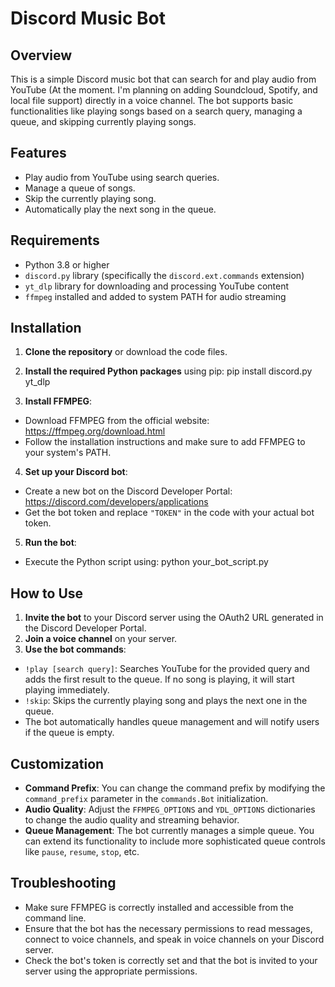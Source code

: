 Discord Music Bot
=================

Overview
--------
This is a simple Discord music bot that can search for and play audio from YouTube (At the moment. I'm planning on adding Soundcloud, Spotify, and local file support) directly in a voice channel. The bot supports basic functionalities like playing songs based on a search query, managing a queue, and skipping currently playing songs.

Features
--------
- Play audio from YouTube using search queries.
- Manage a queue of songs.
- Skip the currently playing song.
- Automatically play the next song in the queue.

Requirements
------------
- Python 3.8 or higher
- `discord.py` library (specifically the `discord.ext.commands` extension)
- `yt_dlp` library for downloading and processing YouTube content
- `ffmpeg` installed and added to system PATH for audio streaming

Installation
------------
1. **Clone the repository** or download the code files.

2. **Install the required Python packages** using pip: pip install discord.py yt_dlp

3. **Install FFMPEG**:
- Download FFMPEG from the official website: https://ffmpeg.org/download.html
- Follow the installation instructions and make sure to add FFMPEG to your system's PATH.

4. **Set up your Discord bot**:
- Create a new bot on the Discord Developer Portal: https://discord.com/developers/applications
- Get the bot token and replace `"TOKEN"` in the code with your actual bot token.

5. **Run the bot**:
- Execute the Python script using: python your_bot_script.py


How to Use
----------
1. **Invite the bot** to your Discord server using the OAuth2 URL generated in the Discord Developer Portal.
2. **Join a voice channel** on your server.
3. **Use the bot commands**:
- `!play [search query]`: Searches YouTube for the provided query and adds the first result to the queue. If no song is playing, it will start playing immediately.
- `!skip`: Skips the currently playing song and plays the next one in the queue.
- The bot automatically handles queue management and will notify users if the queue is empty.

Customization
-------------
- **Command Prefix**: You can change the command prefix by modifying the `command_prefix` parameter in the `commands.Bot` initialization.
- **Audio Quality**: Adjust the `FFMPEG_OPTIONS` and `YDL_OPTIONS` dictionaries to change the audio quality and streaming behavior.
- **Queue Management**: The bot currently manages a simple queue. You can extend its functionality to include more sophisticated queue controls like `pause`, `resume`, `stop`, etc.

Troubleshooting
---------------
- Make sure FFMPEG is correctly installed and accessible from the command line.
- Ensure that the bot has the necessary permissions to read messages, connect to voice channels, and speak in voice channels on your Discord server.
- Check the bot's token is correctly set and that the bot is invited to your server using the appropriate permissions.
